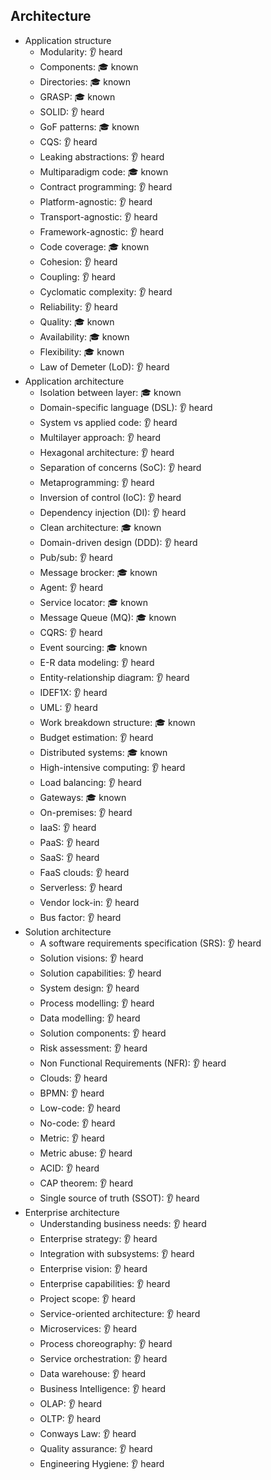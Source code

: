 ## Architecture

- Application structure
  - Modularity: 👂 heard
  - Components: 🎓 known
  - Directories: 🎓 known
  - GRASP: 🎓 known
  - SOLID: 👂 heard
  - GoF patterns: 🎓 known
  - CQS: 👂 heard
  - Leaking abstractions: 👂 heard
  - Multiparadigm code: 🎓 known
  - Contract programming: 👂 heard
  - Platform-agnostic: 👂 heard
  - Transport-agnostic: 👂 heard
  - Framework-agnostic: 👂 heard
  - Code coverage: 🎓 known
  - Cohesion: 👂 heard
  - Coupling: 👂 heard
  - Cyclomatic complexity: 👂 heard
  - Reliability: 👂 heard
  - Quality: 🎓 known
  - Availability: 🎓 known
  - Flexibility: 🎓 known
  - Law of Demeter (LoD): 👂 heard
- Application architecture
  - Isolation between layer: 🎓 known
  - Domain-specific language (DSL): 👂 heard
  - System vs applied code: 👂 heard
  - Multilayer approach: 👂 heard
  - Hexagonal architecture: 👂 heard
  - Separation of concerns (SoC): 👂 heard
  - Metaprogramming: 👂 heard
  - Inversion of control (IoC): 👂 heard
  - Dependency injection (DI): 👂 heard
  - Clean architecture: 🎓 known
  - Domain-driven design (DDD): 👂 heard
  - Pub/sub: 👂 heard
  - Message brocker: 🎓 known
  - Agent: 👂 heard
  - Service locator: 🎓 known
  - Message Queue (MQ): 🎓 known
  - CQRS: 👂 heard
  - Event sourcing: 🎓 known
  - E-R data modeling: 👂 heard
  - Entity-relationship diagram: 👂 heard
  - IDEF1X: 👂 heard
  - UML: 👂 heard
  - Work breakdown structure: 🎓 known
  - Budget estimation: 👂 heard
  - Distributed systems: 🎓 known
  - High-intensive computing: 👂 heard
  - Load balancing: 👂 heard
  - Gateways: 🎓 known
  - On-premises: 👂 heard
  - IaaS: 👂 heard
  - PaaS: 👂 heard
  - SaaS: 👂 heard
  - FaaS clouds: 👂 heard
  - Serverless: 👂 heard
  - Vendor lock-in: 👂 heard
  - Bus factor: 👂 heard
- Solution architecture
  - A software requirements specification (SRS): 👂 heard
  - Solution visions: 👂 heard
  - Solution capabilities: 👂 heard
  - System design: 👂 heard
  - Process modelling: 👂 heard
  - Data modelling: 👂 heard
  - Solution components: 👂 heard
  - Risk assessment: 👂 heard
  - Non Functional Requirements (NFR): 👂 heard
  - Clouds: 👂 heard
  - BPMN: 👂 heard
  - Low-code: 👂 heard
  - No-code: 👂 heard
  - Metric: 👂 heard
  - Metric abuse: 👂 heard
  - ACID: 👂 heard
  - CAP theorem: 👂 heard
  - Single source of truth (SSOT): 👂 heard
- Enterprise architecture
  - Understanding business needs: 👂 heard
  - Enterprise strategy: 👂 heard
  - Integration with subsystems: 👂 heard
  - Enterprise vision: 👂 heard
  - Enterprise capabilities: 👂 heard
  - Project scope: 👂 heard
  - Service-oriented architecture: 👂 heard
  - Microservices: 👂 heard
  - Process choreography: 👂 heard
  - Service orchestration: 👂 heard
  - Data warehouse: 👂 heard
  - Business Intelligence: 👂 heard
  - OLAP: 👂 heard
  - OLTP: 👂 heard
  - Conways Law: 👂 heard
  - Quality assurance: 👂 heard
  - Engineering Hygiene: 👂 heard
